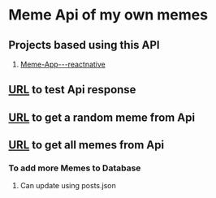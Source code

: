 # Meme Api of my own memes

## Projects based using this API

1. [Meme-App---reactnative](https://github.com/amolchourasia27/Meme-App---reactNative)

## [URL](https://custom-meme-api.herokuapp.com) to test Api response

## [URL](https://custom-meme-api.herokuapp.com/posts) to get a random meme from Api

## [URL](https://custom-meme-api.herokuapp.com/allPosts) to get all memes from Api

### To add more Memes to Database

1. Can update using posts.json
